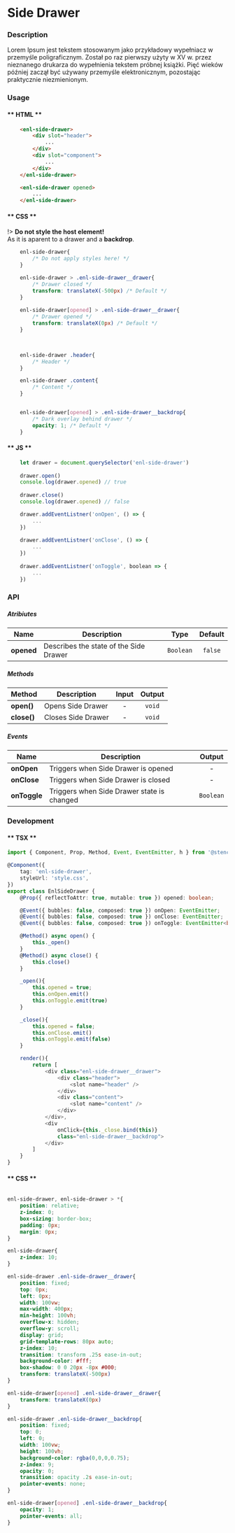 # Side Drawer


### Description
Lorem Ipsum jest tekstem stosowanym jako przykładowy wypełniacz w przemyśle poligraficznym. Został po raz pierwszy użyty w XV w. przez nieznanego drukarza do wypełnienia tekstem próbnej książki. Pięć wieków później zaczął być używany przemyśle elektronicznym, pozostając praktycznie niezmienionym. 

### Usage

<!-- tabs:start -->

#### ** HTML **


```html
    <enl-side-drawer>
        <div slot="header">
            ...
        </div>
        <div slot="component">
            ...
        </div>
    </enl-side-drawer>
```

```html
    <enl-side-drawer opened>
        ...
    </enl-side-drawer>
```

#### ** CSS **

!> **Do not style the host element!** <br/> As it is aparent to a drawer and a **backdrop**.

```css
    enl-side-drawer{
        /* Do not apply styles here! */
    }
```

    
```css
    enl-side-drawer > .enl-side-drawer__drawer{
        /* Drawer closed */
        transform: translateX(-500px) /* Default */
    }
    
    enl-side-drawer[opened] > .enl-side-drawer__drawer{
        /* Drawer opened */
        transform: translateX(0px) /* Default */
    }
    
```


```css

    enl-side-drawer .header{
        /* Header */
    }

    enl-side-drawer .content{
        /* Content */
    }

```


```css

    enl-side-drawer[opened] > .enl-side-drawer__backdrop{
        /* Dark overlay behind drawer */
        opacity: 1; /* Default */
    }

```

#### ** JS **

```javascript
    let drawer = document.querySelector('enl-side-drawer')
    
    drawer.open()
    console.log(drawer.opened) // true
    
    drawer.close()
    console.log(drawer.opened) // false
```

```javascript
    drawer.addEventListner('onOpen', () => {
        ...
    })
    
    drawer.addEventListner('onClose', () => {
        ...
    })
    
    drawer.addEventListner('onToggle', boolean => {
        ...
    })
```

<!-- tabs:end -->


### API

##### Atribiutes
|  Name | Description  |  Type |  Default |
|---|---|:---:|:---:|
| **opened** |  Describes the state of the Side Drawer |  `Boolean` | `false` |

##### Methods
|  Method | Description  |  Input |  Output |
|---|---|:---:|:---:|
| **open()**  |  Opens Side Drawer |  - | `void`  |
|  **close()** |  Closes Side Drawer | -  |  `void` |

##### Events
|  Name | Description  |  Output |
|---|---|:---:|
| **onOpen**  |  Triggers when Side Drawer is opened | -  |
|  **onClose** |  Triggers when Side Drawer is closed|  - |
|  **onToggle** |  Triggers when Side Drawer state is changed |  `Boolean` |


### Development

<!-- tabs:start -->

#### ** TSX **
```typescript
import { Component, Prop, Method, Event, EventEmitter, h } from '@stencil/core';

@Component({
    tag: 'enl-side-drawer',
    styleUrl: 'style.css',
})
export class EnlSideDrawer {
    @Prop({ reflectToAttr: true, mutable: true }) opened: boolean;

    @Event({ bubbles: false, composed: true }) onOpen: EventEmitter;
    @Event({ bubbles: false, composed: true }) onClose: EventEmitter;
    @Event({ bubbles: false, composed: true }) onToggle: EventEmitter<boolean>;

    @Method() async open() {
        this._open()
    }
    @Method() async close() {
        this.close()
    }

    _open(){
        this.opened = true;
        this.onOpen.emit()
        this.onToggle.emit(true)
    }

    _close(){
        this.opened = false;
        this.onClose.emit()
        this.onToggle.emit(false)
    }

    render(){
        return [
            <div class="enl-side-drawer__drawer">
                <div class="header">
                    <slot name="header" />
                </div>
                <div class="content">
                    <slot name="content" />
                </div>
            </div>,
            <div 
                onClick={this._close.bind(this)}
                class="enl-side-drawer__backdrop">
            </div>
        ]
    }
}
```

#### ** CSS **
```css

enl-side-drawer, enl-side-drawer > *{
    position: relative;
    z-index: 0;
    box-sizing: border-box;
    padding: 0px;
    margin: 0px;
}

enl-side-drawer{
    z-index: 10;
}

enl-side-drawer .enl-side-drawer__drawer{
    position: fixed;
    top: 0px;
    left: 0px;
    width: 100vw;
    max-width: 400px;
    min-height: 100vh;
    overflow-x: hidden;
    overflow-y: scroll;
    display: grid;
    grid-template-rows: 80px auto;
    z-index: 10;
    transition: transform .25s ease-in-out;
    background-color: #fff;
    box-shadow: 0 0 20px -8px #000;
    transform: translateX(-500px)
} 

enl-side-drawer[opened] .enl-side-drawer__drawer{
    transform: translateX(0px)
}

enl-side-drawer .enl-side-drawer__backdrop{
    position: fixed;
    top: 0;
    left: 0;
    width: 100vw;
    height: 100vh;
    background-color: rgba(0,0,0,0.75);
    z-index: 9;
    opacity: 0;
    transition: opacity .2s ease-in-out;
    pointer-events: none;
}

enl-side-drawer[opened] .enl-side-drawer__backdrop{
    opacity: 1;
    pointer-events: all;
}



```

<!-- tabs:end -->
